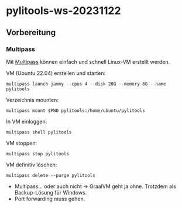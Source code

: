 # pylitools-ws-20231122

## Vorbereitung

### Multipass
Mit [Multipass](https://multipass.run/install) können einfach und schnell Linux-VM erstellt werden.

VM (Ubuntu 22.04) erstellen und starten:
```
multipass launch jammy --cpus 4 --disk 20G --memory 8G --name pylitools
```

Verzeichnis mounten:
```
multipass mount $PWD pylitools:/home/ubuntu/pylitools
```

In VM einloggen:
```
multipass shell pylitools
```

VM stoppen:
```
multipass stop pylitools
```

VM definitiv löschen:
```
multipass delete --purge pylitools
```



- Multipass... oder auch nicht -> GraalVM geht ja ohne. Trotzdem als Backup-Lösung für Windows.
- Port forwarding muss gehen.